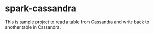 # spark-cassandra

This is sample project to read a table from Cassandra and write back to another table in Cassandra.
